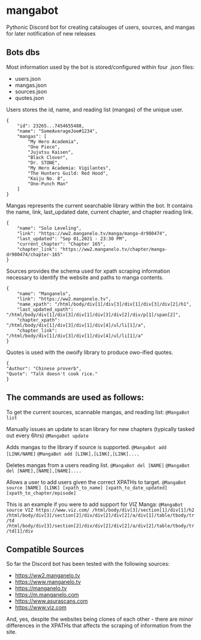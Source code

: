 # mangabot
Pythonic Discord bot for creating catalouges of users, sources, and mangas for later notification of new releases

## Bots dbs
Most information used by the bot is stored/configured within four .json files:
* users.json
* mangas.json
* sources.json
* quotes.json

Users stores the id, name, and reading list (mangas) of the unique user.

```
{
    "id": 23265...7454655488,
    "name": "SomeAverageJoe#1234",
    "mangas": [
        "My Hero Academia",
        "One Piece",
        "Jujutsu Kaisen",
        "Black Clover",
        "Dr. STONE",
        "My Hero Academia: Vigilantes",
        "The Hunters Guild: Red Hood",
        "Kaiju No. 8",
        "One-Punch Man"
    ]
}
```

Mangas represents the current searchable library within the bot. It contains the name, link, last_updated date, current chapter, and chapter reading link.

```
{
    "name": "Solo Leveling",
    "link": "https://ww2.manganelo.tv/manga/manga-dr980474",
    "last_updated": "Sep 01,2021 - 23:30 PM",
    "current_chapter": "Chapter 165",
    "chapter_link": "https://ww2.manganelo.tv/chapter/manga-dr980474/chapter-165"
}
```

Sources provides the schema used for xpath scraping information necessary to identify the website and paths to manga contents.

```
{
    "name": "Manganelo",
    "link": "https://ww2.manganelo.tv",
    "name_xpath": "/html/body/div[1]/div[3]/div[1]/div[3]/div[2]/h1",
    "last_updated_xpath": "/html/body/div[1]/div[3]/div[1]/div[3]/div[2]/div/p[1]/span[2]",
    "chapter_xpath": "/html/body/div[1]/div[3]/div[1]/div[4]/ul/li[1]/a",
    "chapter_link": "/html/body/div[1]/div[3]/div[1]/div[4]/ul/li[1]/a"
}
```

Quotes is used with the owoify library to produce owo-ified quotes.

```
{
"Author": "Chinese proverb",
"Quote": "Talk doesn't cook rice."
}
```

## The commands are used as follows:

To get the current sources, scannable mangas, and reading list:
`@MangaBot list`

Manually issues an update to scan library for new chapters (typically tasked out every 6hrs)
`@MangaBot update`

Adds mangas to the library if source is supported.
`@MangaBot add [LINK/NAME]`
`@MangaBot add [LINK],[LINK],[LINK]....`

Deletes mangas from a users reading list.
`@MangaBot del [NAME]`
`@MangaBot del [NAME],[NAME],[NAME]....`

Allows a user to add users given the correct XPATHs to target.
`@MangaBot source [NAME] [LINK] [xpath_to_name] [xpath_to_date_updated] [xpath_to_chapter/episode]`

This is an example if you were to add support for VIZ Manga:
`@MangaBot source VIZ https://www.viz.com/ /html/body/div[3]/section[1]/div[1]/h2 /html/body/div[3]/section[2]/div/div[2]/div[2]/a/div[1]/table/tbody/tr/td /html/body/div[3]/section[2]/div/div[2]/div[2]/a/div[2]/table/tbody/tr/td[1]/div`

## Compatible Sources

So far the Discord bot has been tested with the following sources:
* https://ww2.manganelo.tv
* https://www.manganelo.tv
* https://manganelo.tv
* https://m.manganelo.com
* https://www.asurascans.com
* https://www.viz.com

And, yes, despite the websites being clones of each other - there are minor differences in the XPATHs that affects the scraping of information from the site.